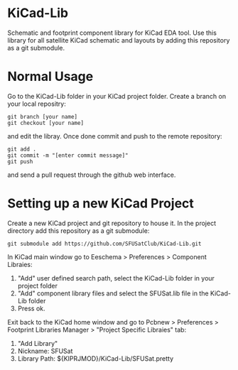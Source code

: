 # KiCad-Lib
Schematic and footprint component library for KiCad EDA tool.
Use this library for all satellite KiCad schematic and layouts by adding this repository as a git submodule.

# Normal Usage
Go to the KiCad-Lib folder in your KiCad project folder. Create a branch on your local repositry:
```
git branch [your name]
git checkout [your name]
```
and edit the libray. Once done commit and push to the remote repository:
```
git add .
git commit -m "[enter commit message]"
git push
```
and send a pull request through the github web interface.

# Setting up a new KiCad Project
Create a new KiCad project and git repository to house it.
In the project directory add this repository as a git submodule:

`git submodule add https://github.com/SFUSatClub/KiCad-Lib.git`

In KiCad main window go to Eeschema > Preferences > Component Libraies:
1. "Add" user defined search path, select the KiCad-Lib folder in your project folder
2. "Add" component library files and select the SFUSat.lib file in the KiCad-Lib folder
3. Press ok.

Exit back to the KiCad home window and go to Pcbnew > Preferences > Footprint Libraries Manager > "Project Specific Libraies" tab:
1. "Add Library"
2. Nickname: SFUSat
3. Library Path: ${KIPRJMOD}/KiCad-Lib/SFUSat.pretty
